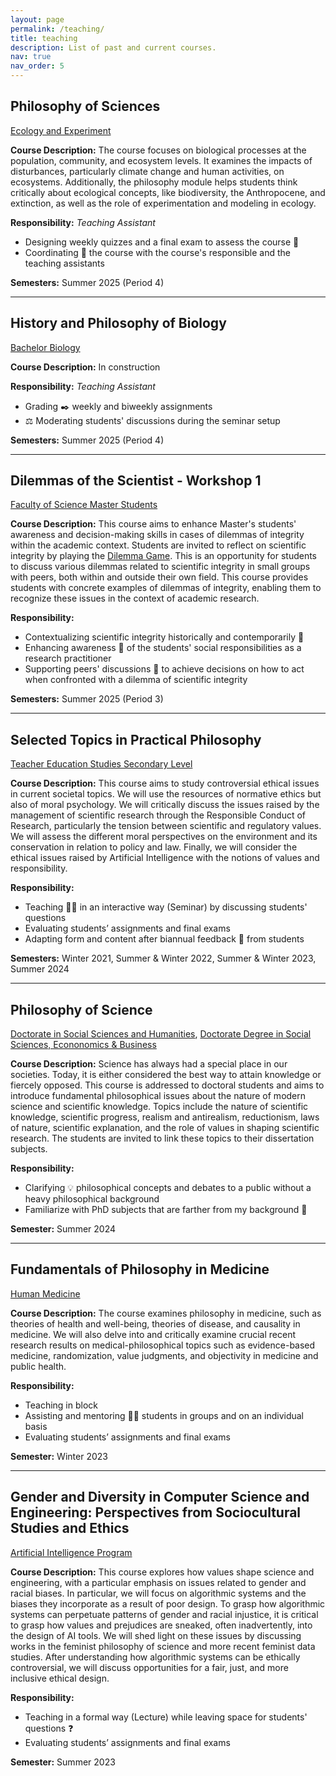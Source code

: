 ```yaml
---
layout: page
permalink: /teaching/
title: teaching
description: List of past and current courses.
nav: true
nav_order: 5
---
```

## Philosophy of Sciences
[Ecology and Experiment](https://osiris-student.uu.nl/onderwijscatalogus/extern/cursus?cursuscode=B-B1ECEX20&collegejaar=2024)

**Course Description:** 
The course focuses on biological processes at the population, community, and ecosystem levels. It examines the impacts of disturbances, particularly climate change and human activities, on ecosystems. Additionally, the philosophy module helps students think critically about ecological concepts, like biodiversity, the Anthropocene, and extinction, as well as the role of experimentation and modeling in ecology.

**Responsibility:** *Teaching Assistant*
- Designing weekly quizzes and a final exam to assess the course 📝
- Coordinating 🔄 the course with the course's responsible and the teaching assistants

**Semesters:** Summer 2025 (Period 4)

---

## History and Philosophy of Biology
[Bachelor Biology](https://osiris-student.uu.nl/onderwijscatalogus/extern/cursus?cursuscode=B-B3GESB05&collegejaar=2024)

**Course Description:**
In construction

**Responsibility:** *Teaching Assistant*
- Grading ✒️ weekly and biweekly assignments
- ⚖️ Moderating students' discussions during the seminar setup

**Semesters:** Summer 2025 (Period 4)

---

## Dilemmas of the Scientist - Workshop 1
[Faculty of Science Master Students](https://osiris-student.uu.nl/onderwijscatalogus/extern/cursus?cursuscode=FI-MHPSDL1&taal=en&collegejaar=2024)

**Course Description:**
This course aims to enhance Master's students' awareness and decision-making skills in cases of dilemmas of integrity within the academic context. Students are invited to reflect on scientific integrity by playing the [Dilemma Game](https://www.eur.nl/en/about-university/policy-and-regulations/integrity/research-integrity/dilemma-game). This is an opportunity for students to discuss various dilemmas related to scientific integrity in small groups with peers, both within and outside their own field. This course provides students with concrete examples of dilemmas of integrity, enabling them to recognize these issues in the context of academic research. 

**Responsibility:**
- Contextualizing scientific integrity historically and contemporarily 📰
- Enhancing awareness 🐚 of the students' social responsibilities as a research practitioner
- Supporting peers' discussions 💬 to achieve decisions on how to act when confronted with a dilemma of scientific integrity

**Semesters:** Summer 2025 (Period 3)

---

## Selected Topics in Practical Philosophy
[Teacher Education Studies Secondary Level](https://www.jku.at/en/degree-programs/types-of-degree-programs/bachelors-and-diploma-degree-programs/ba-teacher-education-studies-secondary-level/)

**Course Description:**
This course aims to study controversial ethical issues in current societal topics. We will use the resources of normative ethics but also of moral psychology. We will critically discuss the issues raised by the management of scientific research through the Responsible Conduct of Research, particularly the tension between scientific and regulatory values. We will assess the different moral perspectives on the environment and its conservation in relation to policy and law. Finally, we will consider the ethical issues raised by Artificial Intelligence with the notions of values and responsibility.

**Responsibility:**
- Teaching 👩‍🏫 in an interactive way (Seminar) by discussing students' questions
- Evaluating students’ assignments and final exams
- Adapting form and content after biannual feedback 📣 from students

**Semesters:** Winter 2021, Summer & Winter 2022, Summer & Winter 2023, Summer 2024

---

## Philosophy of Science
[Doctorate in Social Sciences and Humanities](https://www.jku.at/en/degree-programs/types-of-degree-programs/doctorate-phd/doctorate-degree-in-social-sciences-humanities/), [Doctorate Degree in Social Sciences, Econonomics & Business](https://www.jku.at/en/degree-programs/types-of-degree-programs/doctorate-phd/doctorate-degree-in-social-sciences-economics-business/)

**Course Description:**
Science has always had a special place in our societies. Today, it is either considered the best way to attain knowledge or fiercely opposed. This course is addressed to doctoral students and aims to introduce fundamental philosophical issues about the nature of modern science and scientific knowledge. Topics include the nature of scientific knowledge, scientific progress, realism and antirealism, reductionism, laws of nature, scientific explanation, and the role of values in shaping scientific research. The students are invited to link these topics to their dissertation subjects.

**Responsibility:**
- Clarifying 💡 philosophical concepts and debates to a public without a heavy philosophical background
- Familiarize with PhD subjects that are farther from my background 👾

**Semester:** Summer 2024

---

## Fundamentals of Philosophy in Medicine
[Human Medicine](https://www.jku.at/en/degree-programs/types-of-degree-programs/masters-degree-programs/ma-human-medicine/)

**Course Description:**
The course examines philosophy in medicine, such as theories of health and well-being, theories of disease, and causality in medicine. We will also delve into and critically examine crucial recent research results on medical-philosophical topics such as evidence-based medicine, randomization, value judgments, and objectivity in medicine and public health.

**Responsibility:**
- Teaching in block
- Assisting and mentoring 🧙‍♀️ students in groups and on an individual basis
- Evaluating students’ assignments and final exams

**Semester:** Winter 2023

---

## Gender and Diversity in Computer Science and Engineering: Perspectives from Sociocultural Studies and Ethics
[Artificial Intelligence Program](https://www.jku.at/en/degree-programs/types-of-degree-programs/bachelors-and-diploma-degree-programs/ba-artificial-intelligence/)

**Course Description:**
This course explores how values shape science and engineering, with a particular emphasis on issues related to gender and racial biases. In particular, we will focus on algorithmic systems and the biases they incorporate as a result of poor design. To grasp how algorithmic systems can perpetuate patterns of gender and racial injustice, it is critical to grasp how values and prejudices are sneaked, often inadvertently, into the design of AI tools. We will shed light on these issues by discussing works in the feminist philosophy of science and more recent feminist data studies. After understanding how algorithmic systems can be ethically controversial, we will discuss opportunities for a fair, just, and more inclusive ethical design.

**Responsibility:**
- Teaching in a formal way (Lecture) while leaving space for students' questions ❓
- Evaluating students’ assignments and final exams

**Semester:** Summer 2023
